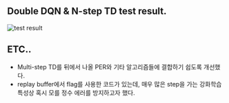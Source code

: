 
## Double DQN & N-step TD test result.

![test result](https://github.com/LeejwUniverse/RL_Rainbow_Pytorch/blob/master/01%20Double%20DQN%20%26%20Multi-step%20TD/image/DDQN_results.png)

## ETC..
* Multi-step TD를 뒤에서 나올 PER와 기타 알고리즘들에 결합하기 쉽도록 개선했다.
* replay buffer에서 flag를 사용한 코드가 있는데, 매우 많은 step을 가는 강화학습 특성상 혹시 모를 정수 에러를 방지하고자 했다.
